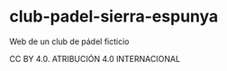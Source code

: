 # club-padel-sierra-espunya
Web de un club de pádel ficticio

CC BY 4.0. ATRIBUCIÓN 4.0 INTERNACIONAL
